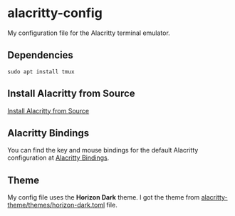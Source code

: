 # alacritty-config
My configuration file for the Alacritty terminal emulator.

## Dependencies
```
sudo apt install tmux
```

## Install Alacritty from Source
[Install Alacritty from Source](./docs/install_alacritty_from_source.md)

## Alacritty Bindings
You can find the key and mouse bindings for the default Alacritty configuration at [Alacritty Bindings](https://alacritty.org/config-alacritty-bindings.html).

## Theme
My config file uses the **Horizon Dark** theme. I got the theme from [alacritty-theme/themes/horizon-dark.toml](https://github.com/alacritty/alacritty-theme/blob/master/themes/horizon-dark.toml) file.
